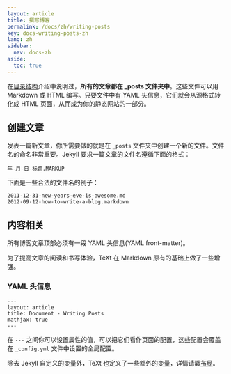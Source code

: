 ```yaml
---
layout: article
title: 撰写博客
permalink: /docs/zh/writing-posts
key: docs-writing-posts-zh
lang: zh
sidebar:
  nav: docs-zh
aside:
  toc: true
---
```


在[目录结构](http://jekyllcn.com/docs/structure/)介绍中说明过，**所有的文章都在 _posts 文件夹中**。这些文件可以用 Markdown 或 HTML 编写。只要文件中有 YAML 头信息，它们就会从源格式转化成 HTML 页面，从而成为你的静态网站的一部分。

<!--more-->

## 创建文章

发表一篇新文章，你所需要做的就是在 `_posts` 文件夹中创建一个新的文件。文件名的命名非常重要。Jekyll 要求一篇文章的文件名遵循下面的格式：

    年-月-日-标题.MARKUP

下面是一些合法的文件名的例子：

    2011-12-31-new-years-eve-is-awesome.md
    2012-09-12-how-to-write-a-blog.markdown

## 内容相关

所有博客文章顶部必须有一段 YAML 头信息(YAML front-matter)。

为了提高文章的阅读和书写体验，TeXt 在 Markdown 原有的基础上做了一些增强。

### YAML 头信息

    ---
    layout: article
    title: Document - Writing Posts
    mathjax: true
    ---

在 `---` 之间你可以设置属性的值，可以把它们看作页面的配置，这些配置会覆盖在 `_config.yml` 文件中设置的全局配置。

除去 Jekyll 自定义的变量外，TeXt 也定义了一些额外的变量，详情请戳[布局](https://tianqi.name/jekyll-TeXt-theme/docs/zh/layouts)。